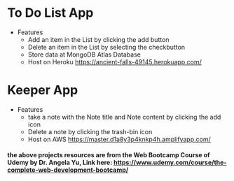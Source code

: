 # To Do List App
- Features
  - Add an item in the List by clicking the add button
  - Delete an item in the List by selecting the checkbutton
  - Store data at MongoDB Atlas Database
  - Host on Heroku https://ancient-falls-49145.herokuapp.com/  

# Keeper App
- Features 
  - take a note with the Note title and Note content by clicking the add icon
  - Delete a note by clicking the trash-bin icon
  - Host on AWS https://master.d1a8y3p4knkp4h.amplifyapp.com/
  
 #### the above projects resources are from the Web Bootcamp Course of Udemy by Dr. Angela Yu, Link here: https://www.udemy.com/course/the-complete-web-development-bootcamp/
